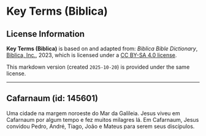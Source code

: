 # Key Terms (Biblica)

## License Information

**Key Terms (Biblica)** is based on and adapted from: _Biblica Bible Dictionary_, [Biblica, Inc.](https://www.biblica.com/), 2023, which is licensed under a [CC BY-SA 4.0 license](https://creativecommons.org/licenses/by-sa/4.0/legalcode.en).

This markdown version (created `2025-10-20`) is provided under the same license.



--------------------------------

## Cafarnaum (id: 145601)

Uma cidade na margem noroeste do Mar da Galileia. Jesus viveu em Cafarnaum por algum tempo e fez muitos milagres lá. Em Cafarnaum, Jesus convidou Pedro, André, Tiago, João e Mateus para serem seus discípulos.


